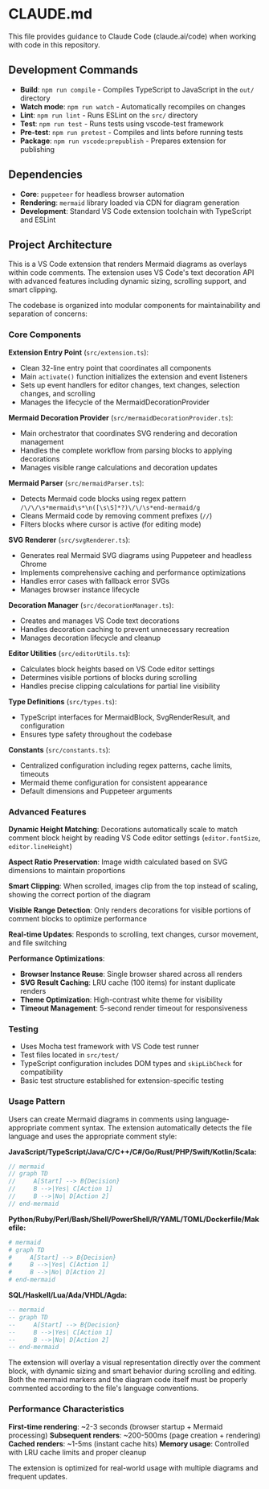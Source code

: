 # CLAUDE.md

This file provides guidance to Claude Code (claude.ai/code) when working with code in this repository.

## Development Commands

- **Build**: `npm run compile` - Compiles TypeScript to JavaScript in the `out/` directory
- **Watch mode**: `npm run watch` - Automatically recompiles on changes
- **Lint**: `npm run lint` - Runs ESLint on the `src/` directory
- **Test**: `npm run test` - Runs tests using vscode-test framework
- **Pre-test**: `npm run pretest` - Compiles and lints before running tests
- **Package**: `npm run vscode:prepublish` - Prepares extension for publishing

## Dependencies

- **Core**: `puppeteer` for headless browser automation
- **Rendering**: `mermaid` library loaded via CDN for diagram generation
- **Development**: Standard VS Code extension toolchain with TypeScript and ESLint

## Project Architecture

This is a VS Code extension that renders Mermaid diagrams as overlays within code comments. The extension uses VS Code's text decoration API with advanced features including dynamic sizing, scrolling support, and smart clipping.

The codebase is organized into modular components for maintainability and separation of concerns:

### Core Components

**Extension Entry Point** (`src/extension.ts`):
- Clean 32-line entry point that coordinates all components
- Main `activate()` function initializes the extension and event listeners
- Sets up event handlers for editor changes, text changes, selection changes, and scrolling
- Manages the lifecycle of the MermaidDecorationProvider

**Mermaid Decoration Provider** (`src/mermaidDecorationProvider.ts`):
- Main orchestrator that coordinates SVG rendering and decoration management
- Handles the complete workflow from parsing blocks to applying decorations
- Manages visible range calculations and decoration updates

**Mermaid Parser** (`src/mermaidParser.ts`):
- Detects Mermaid code blocks using regex pattern `/\/\/\s*mermaid\s*\n([\s\S]*?)\/\/\s*end-mermaid/g`
- Cleans Mermaid code by removing comment prefixes (`//`)
- Filters blocks where cursor is active (for editing mode)

**SVG Renderer** (`src/svgRenderer.ts`):
- Generates real Mermaid SVG diagrams using Puppeteer and headless Chrome
- Implements comprehensive caching and performance optimizations
- Handles error cases with fallback error SVGs
- Manages browser instance lifecycle

**Decoration Manager** (`src/decorationManager.ts`):
- Creates and manages VS Code text decorations
- Handles decoration caching to prevent unnecessary recreation
- Manages decoration lifecycle and cleanup

**Editor Utilities** (`src/editorUtils.ts`):
- Calculates block heights based on VS Code editor settings
- Determines visible portions of blocks during scrolling
- Handles precise clipping calculations for partial line visibility

**Type Definitions** (`src/types.ts`):
- TypeScript interfaces for MermaidBlock, SvgRenderResult, and configuration
- Ensures type safety throughout the codebase

**Constants** (`src/constants.ts`):
- Centralized configuration including regex patterns, cache limits, timeouts
- Mermaid theme configuration for consistent appearance
- Default dimensions and Puppeteer arguments

### Advanced Features

**Dynamic Height Matching**: Decorations automatically scale to match comment block height by reading VS Code editor settings (`editor.fontSize`, `editor.lineHeight`)

**Aspect Ratio Preservation**: Image width calculated based on SVG dimensions to maintain proportions

**Smart Clipping**: When scrolled, images clip from the top instead of scaling, showing the correct portion of the diagram

**Visible Range Detection**: Only renders decorations for visible portions of comment blocks to optimize performance

**Real-time Updates**: Responds to scrolling, text changes, cursor movement, and file switching

**Performance Optimizations**:
- **Browser Instance Reuse**: Single browser shared across all renders
- **SVG Result Caching**: LRU cache (100 items) for instant duplicate renders
- **Theme Optimization**: High-contrast white theme for visibility
- **Timeout Management**: 5-second render timeout for responsiveness

### Testing

- Uses Mocha test framework with VS Code test runner
- Test files located in `src/test/`
- TypeScript configuration includes DOM types and `skipLibCheck` for compatibility
- Basic test structure established for extension-specific testing

### Usage Pattern

Users can create Mermaid diagrams in comments using language-appropriate comment syntax. The extension automatically detects the file language and uses the appropriate comment style:

**JavaScript/TypeScript/Java/C/C++/C#/Go/Rust/PHP/Swift/Kotlin/Scala:**
```javascript
// mermaid
// graph TD
//     A[Start] --> B{Decision}
//     B -->|Yes| C[Action 1]
//     B -->|No| D[Action 2]
// end-mermaid
```

**Python/Ruby/Perl/Bash/Shell/PowerShell/R/YAML/TOML/Dockerfile/Makefile:**
```python
# mermaid
# graph TD
#     A[Start] --> B{Decision}
#     B -->|Yes| C[Action 1]
#     B -->|No| D[Action 2]
# end-mermaid
```

**SQL/Haskell/Lua/Ada/VHDL/Agda:**
```sql
-- mermaid
-- graph TD
--     A[Start] --> B{Decision}
--     B -->|Yes| C[Action 1]
--     B -->|No| D[Action 2]
-- end-mermaid
```

The extension will overlay a visual representation directly over the comment block, with dynamic sizing and smart behavior during scrolling and editing. Both the mermaid markers and the diagram code itself must be properly commented according to the file's language conventions.

### Performance Characteristics

**First-time rendering**: ~2-3 seconds (browser startup + Mermaid processing)
**Subsequent renders**: ~200-500ms (page creation + rendering)
**Cached renders**: ~1-5ms (instant cache hits)
**Memory usage**: Controlled with LRU cache limits and proper cleanup

The extension is optimized for real-world usage with multiple diagrams and frequent updates.